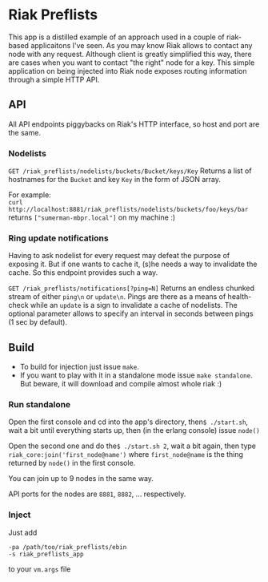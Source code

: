 # Riak Preflists

This app is a distilled example of an approach used in a couple of riak-based applicaitons I've seen.
As you may know Riak allows to contact any node with any request. Although client is greatly simplified this way, there are cases when you want to contact "the right" node for a key. This simple application on being injected into Riak node exposes routing information through a simple HTTP API.

## API

All API endpoints piggybacks on Riak's HTTP interface, so host and port are the same.

### Nodelists

`GET /riak_preflists/nodelists/buckets/Bucket/keys/Key`
Returns a list of hostnames for the `Bucket` and key `Key` in the form of JSON array.

For example:  
`curl http://localhost:8881/riak_preflists/nodelists/buckets/foo/keys/bar`  
returns `["sumerman-mbpr.local"]` on my machine :)

### Ring update notifications

Having to ask nodelist for every request may defeat the purpose of exposing it. But if one wants to cache it, (s)he needs a way to invalidate the cache. So this endpoint provides such a way.

`GET /riak_preflists/notifications[?ping=N]`
Returns an endless chunked stream of either `ping\n` or `update\n`. Pings are there as a means of health-check while an `update` is a sign to invalidate a cache of nodelists. The optional parameter allows to specify an interval in seconds between pings (1 sec by default).

## Build

- To build for injection just issue `make`. 
- If you want to play with it in a standalone mode issue `make standalone`. But beware, it will download and compile almost whole riak :)

### Run standalone

Open the first console and cd into the app's directory, then`$ ./start.sh`,
wait a bit until everything starts up, then (in the erlang console) issue `node()`

Open the second one and do the`$ ./start.sh 2`, wait a bit again, then type `riak_core:join('first_node@name')` where `first_node@name` is the thing returned by `node()` in the first console.

You can join up to 9 nodes in the same way.

API ports for the nodes are `8881`, `8882`, ... respectively.

### Inject

Just add 

```
-pa /path/too/riak_preflists/ebin
-s riak_preflists_app
```
to your `vm.args` file
